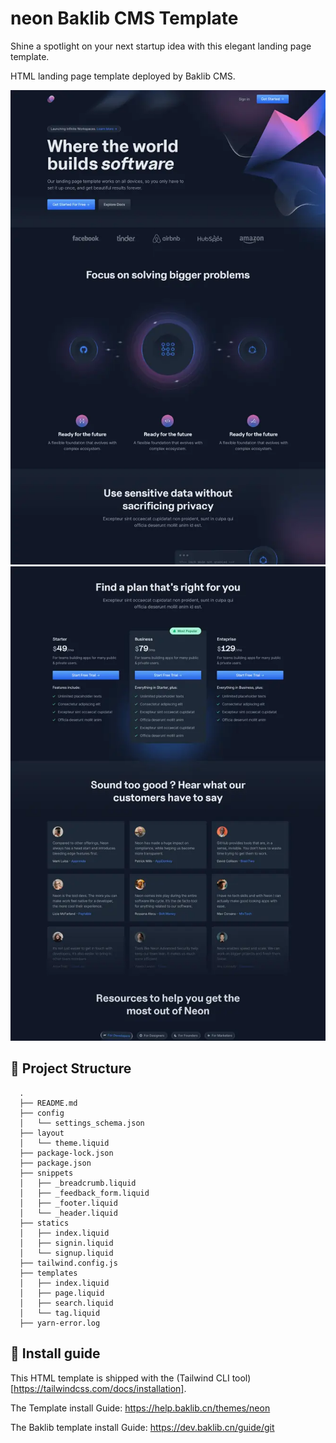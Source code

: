 # neon Baklib CMS Template

Shine a spotlight on your next startup idea with this elegant landing page template.

HTML landing page template deployed by Baklib CMS.

![Baklib CMS based index theme](./assets/images/theme/index.webp)
![Baklib CMS based page theme](./assets/images/theme/page.webp)

## 🚀 Project Structure

```
  .
  ├── README.md
  ├── config
  │   └── settings_schema.json
  ├── layout
  │   └── theme.liquid
  ├── package-lock.json
  ├── package.json
  ├── snippets
  │   ├── _breadcrumb.liquid
  │   ├── _feedback_form.liquid
  │   ├── _footer.liquid
  │   └── _header.liquid
  ├── statics
  │   ├── index.liquid
  │   ├── signin.liquid
  │   └── signup.liquid
  ├── tailwind.config.js
  ├── templates
  │   ├── index.liquid
  │   ├── page.liquid
  │   ├── search.liquid
  │   └── tag.liquid
  ├── yarn-error.log
```


## 🧞 Install guide

This HTML template is shipped with the (Tailwind CLI tool)[https://tailwindcss.com/docs/installation].

The Template install Guide: https://help.baklib.cn/themes/neon

The Baklib template install Guide: https://dev.baklib.cn/guide/git